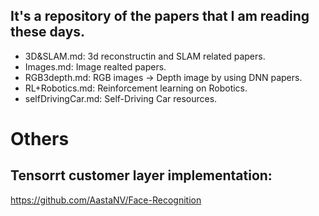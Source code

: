 ## It's a repository of the papers that I am reading these days.
* 3D&SLAM.md: 3d reconstructin and SLAM related papers.
* Images.md: Image realted papers.
* RGB3depth.md: RGB images -> Depth image by using DNN papers.
* RL+Robotics.md: Reinforcement learning on Robotics.
* selfDrivingCar.md: Self-Driving Car resources.

# Others
## Tensorrt customer layer implementation:
https://github.com/AastaNV/Face-Recognition

